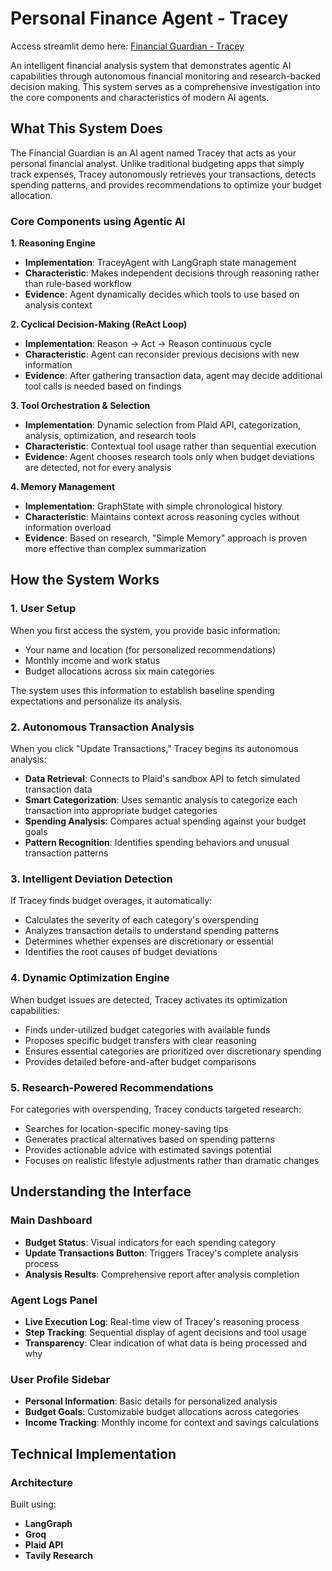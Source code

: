 # Personal Finance Agent - Tracey

Access streamlit demo here: [Financial Guardian - Tracey](https://tracey-finance.streamlit.app/)

An intelligent financial analysis system that demonstrates agentic AI capabilities through autonomous financial monitoring and research-backed decision making. This system serves as a comprehensive investigation into the core components and characteristics of modern AI agents.

## What This System Does

The Financial Guardian is an AI agent named Tracey that acts as your personal financial analyst. Unlike traditional budgeting apps that simply track expenses, Tracey autonomously retrieves your transactions, detects spending patterns, and provides recommendations to optimize your budget allocation.

### Core Components using Agentic AI

**1. Reasoning Engine**
- **Implementation**: TraceyAgent with LangGraph state management
- **Characteristic**: Makes independent decisions through reasoning rather than rule-based workflow
- **Evidence**: Agent dynamically decides which tools to use based on analysis context

**2. Cyclical Decision-Making (ReAct Loop)**
- **Implementation**: Reason → Act → Reason continuous cycle
- **Characteristic**: Agent can reconsider previous decisions with new information
- **Evidence**: After gathering transaction data, agent may decide additional tool calls is needed based on findings

**3. Tool Orchestration & Selection**
- **Implementation**: Dynamic selection from Plaid API, categorization, analysis, optimization, and research tools
- **Characteristic**: Contextual tool usage rather than sequential execution
- **Evidence**: Agent chooses research tools only when budget deviations are detected, not for every analysis

**4. Memory Management**
- **Implementation**: GraphState with simple chronological history
- **Characteristic**: Maintains context across reasoning cycles without information overload
- **Evidence**:  Based on research, "Simple Memory" approach is proven more effective than complex summarization

## How the System Works

### 1. User Setup
When you first access the system, you provide basic information:
- Your name and location (for personalized recommendations)
- Monthly income and work status
- Budget allocations across six main categories

The system uses this information to establish baseline spending expectations and personalize its analysis.

### 2. Autonomous Transaction Analysis
When you click "Update Transactions," Tracey begins its autonomous analysis:

- **Data Retrieval**: Connects to Plaid's sandbox API to fetch simulated transaction data
- **Smart Categorization**: Uses semantic analysis to categorize each transaction into appropriate budget categories
- **Spending Analysis**: Compares actual spending against your budget goals
- **Pattern Recognition**: Identifies spending behaviors and unusual transaction patterns

### 3. Intelligent Deviation Detection
If Tracey finds budget overages, it automatically:
- Calculates the severity of each category's overspending
- Analyzes transaction details to understand spending patterns
- Determines whether expenses are discretionary or essential
- Identifies the root causes of budget deviations

### 4. Dynamic Optimization Engine
When budget issues are detected, Tracey activates its optimization capabilities:
- Finds under-utilized budget categories with available funds
- Proposes specific budget transfers with clear reasoning
- Ensures essential categories are prioritized over discretionary spending
- Provides detailed before-and-after budget comparisons

### 5. Research-Powered Recommendations
For categories with overspending, Tracey conducts targeted research:
- Searches for location-specific money-saving tips
- Generates practical alternatives based on spending patterns
- Provides actionable advice with estimated savings potential
- Focuses on realistic lifestyle adjustments rather than dramatic changes

## Understanding the Interface

### Main Dashboard
- **Budget Status**: Visual indicators for each spending category
- **Update Transactions Button**: Triggers Tracey's complete analysis process
- **Analysis Results**: Comprehensive report after analysis completion

### Agent Logs Panel
- **Live Execution Log**: Real-time view of Tracey's reasoning process
- **Step Tracking**: Sequential display of agent decisions and tool usage
- **Transparency**: Clear indication of what data is being processed and why

### User Profile Sidebar
- **Personal Information**: Basic details for personalized analysis
- **Budget Goals**: Customizable budget allocations across categories
- **Income Tracking**: Monthly income for context and savings calculations

## Technical Implementation

### Architecture
Built using:
- **LangGraph**
- **Groq**
- **Plaid API**
- **Tavily Research**

